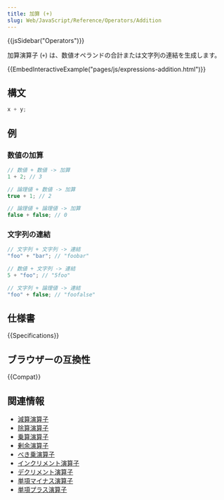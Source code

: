 ```yaml
---
title: 加算 (+)
slug: Web/JavaScript/Reference/Operators/Addition
---
```


{{jsSidebar("Operators")}}

加算演算子 (`+`) は、数値オペランドの合計または文字列の連結を生成します。

{{EmbedInteractiveExample("pages/js/expressions-addition.html")}}

## 構文

```js
x + y;
```

## 例

### 数値の加算

```js
// 数値 + 数値 -> 加算
1 + 2; // 3

// 論理値 + 数値 -> 加算
true + 1; // 2

// 論理値 + 論理値 -> 加算
false + false; // 0
```

### 文字列の連結

```js
// 文字列 + 文字列 -> 連結
"foo" + "bar"; // "foobar"

// 数値 + 文字列 -> 連結
5 + "foo"; // "5foo"

// 文字列 + 論理値 -> 連結
"foo" + false; // "foofalse"
```

## 仕様書

{{Specifications}}

## ブラウザーの互換性

{{Compat}}

## 関連情報

- [減算演算子](/ja/docs/Web/JavaScript/Reference/Operators/Subtraction)
- [除算演算子](/ja/docs/Web/JavaScript/Reference/Operators/Division)
- [乗算演算子](/ja/docs/Web/JavaScript/Reference/Operators/Multiplication)
- [剰余演算子](/ja/docs/Web/JavaScript/Reference/Operators/Remainder)
- [べき乗演算子](/ja/docs/Web/JavaScript/Reference/Operators/Exponentiation)
- [インクリメント演算子](/ja/docs/Web/JavaScript/Reference/Operators/Increment)
- [デクリメント演算子](/ja/docs/Web/JavaScript/Reference/Operators/Decrement)
- [単項マイナス演算子](/ja/docs/Web/JavaScript/Reference/Operators/Unary_negation)
- [単項プラス演算子](/ja/docs/Web/JavaScript/Reference/Operators/Unary_plus)
